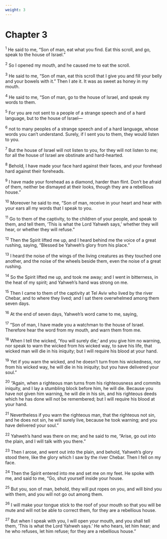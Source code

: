 ```yaml
---
weight: 3
---
```


# Chapter 3

<sup>1</sup> He said to me, “Son of man, eat what you find. Eat this scroll, and go, speak to the house of Israel.” 

<sup>2</sup> So I opened my mouth, and he caused me to eat the scroll. 

<sup>3</sup> He said to me, “Son of man, eat this scroll that I give you and fill your belly and your bowels with it.” Then I ate it. It was as sweet as honey in my mouth. 

<sup>4</sup> He said to me, “Son of man, go to the house of Israel, and speak my words to them. 

<sup>5</sup> For you are not sent to a people of a strange speech and of a hard language, but to the house of Israel— 

<sup>6</sup> not to many peoples of a strange speech and of a hard language, whose words you can’t understand. Surely, if I sent you to them, they would listen to you. 

<sup>7</sup> But the house of Israel will not listen to you, for they will not listen to me; for all the house of Israel are obstinate and hard-hearted. 

<sup>8</sup> Behold, I have made your face hard against their faces, and your forehead hard against their foreheads. 

<sup>9</sup> I have made your forehead as a diamond, harder than flint. Don’t be afraid of them, neither be dismayed at their looks, though they are a rebellious house.” 

<sup>10</sup> Moreover he said to me, “Son of man, receive in your heart and hear with your ears all my words that I speak to you. 

<sup>11</sup> Go to them of the captivity, to the children of your people, and speak to them, and tell them, ‘This is what the Lord Yahweh says,’ whether they will hear, or whether they will refuse.” 

<sup>12</sup> Then the Spirit lifted me up, and I heard behind me the voice of a great rushing, saying, “Blessed be Yahweh’s glory from his place.” 

<sup>13</sup> I heard the noise of the wings of the living creatures as they touched one another, and the noise of the wheels beside them, even the noise of a great rushing. 

<sup>14</sup> So the Spirit lifted me up, and took me away; and I went in bitterness, in the heat of my spirit; and Yahweh’s hand was strong on me. 

<sup>15</sup> Then I came to them of the captivity at Tel Aviv who lived by the river Chebar, and to where they lived; and I sat there overwhelmed among them seven days. 

<sup>16</sup> At the end of seven days, Yahweh’s word came to me, saying, 

<sup>17</sup> “Son of man, I have made you a watchman to the house of Israel. Therefore hear the word from my mouth, and warn them from me. 

<sup>18</sup> When I tell the wicked, ‘You will surely die;’ and you give him no warning, nor speak to warn the wicked from his wicked way, to save his life, that wicked man will die in his iniquity; but I will require his blood at your hand. 

<sup>19</sup> Yet if you warn the wicked, and he doesn’t turn from his wickedness, nor from his wicked way, he will die in his iniquity; but you have delivered your soul.” 

<sup>20</sup> “Again, when a righteous man turns from his righteousness and commits iniquity, and I lay a stumbling block before him, he will die. Because you have not given him warning, he will die in his sin, and his righteous deeds which he has done will not be remembered; but I will require his blood at your hand. 

<sup>21</sup> Nevertheless if you warn the righteous man, that the righteous not sin, and he does not sin, he will surely live, because he took warning; and you have delivered your soul.” 

<sup>22</sup> Yahweh’s hand was there on me; and he said to me, “Arise, go out into the plain, and I will talk with you there.” 

<sup>23</sup> Then I arose, and went out into the plain, and behold, Yahweh’s glory stood there, like the glory which I saw by the river Chebar. Then I fell on my face. 

<sup>24</sup> Then the Spirit entered into me and set me on my feet. He spoke with me, and said to me, “Go, shut yourself inside your house. 

<sup>25</sup> But you, son of man, behold, they will put ropes on you, and will bind you with them, and you will not go out among them. 

<sup>26</sup> I will make your tongue stick to the roof of your mouth so that you will be mute and will not be able to correct them, for they are a rebellious house. 

<sup>27</sup> But when I speak with you, I will open your mouth, and you shall tell them, ‘This is what the Lord Yahweh says.’ He who hears, let him hear; and he who refuses, let him refuse; for they are a rebellious house.” 


